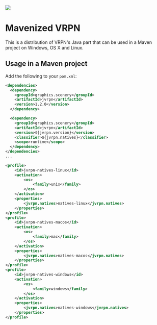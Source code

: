 [![](https://github.com/scenerygraphics/jvrpn/actions/workflows/build-main.yml/badge.svg)](https://github.com/scenerygraphics/jvrpn/actions/workflows/build-main.yml)

# Mavenized VRPN

This is a distribution of VRPN's Java part that can be used in a  Maven project on Windows, OS X and Linux.

## Usage in a Maven project

Add the following to your `pom.xml`:

```xml
<dependencies>
  <dependency>
    <groupId>graphics.scenery</groupId>
    <artifactId>jvrpn</artifactId>
    <version>1.2.0</version>
  </dependency>

  <dependency>
    <groupId>graphics.scenery</groupId>
    <artifactId>jvrpn</artifactId>
    <version>${jvrpn.version}</version>
    <classifier>${jvrpn.natives}</classifier>
    <scope>runtime</scope>
  </dependency>
</dependencies>
...

<profile>
    <id>jvrpn-natives-linux</id>
    <activation>
        <os>
            <family>unix</family>
        </os>
    </activation>
    <properties>
        <jvrpn.natives>natives-linux</jvrpn.natives>
    </properties>
</profile>
<profile>
    <id>jvrpn-natives-macos</id>
    <activation>
        <os>
            <family>mac</family>
        </os>
    </activation>
    <properties>
        <jvrpn.natives>natives-macos</jvrpn.natives>
    </properties>
</profile>
<profile>
    <id>jvrpn-natives-windows</id>
    <activation>
        <os>
            <family>windows</family>
        </os>
    </activation>
    <properties>
        <jvrpn.natives>natives-windows</jvrpn.natives>
    </properties>
</profile>
```
